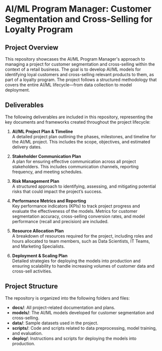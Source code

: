 # AI/ML Program Manager: Customer Segmentation and Cross-Selling for Loyalty Program

## Project Overview

This repository showcases the AI/ML Program Manager's approach to managing a project for customer segmentation and cross-selling within the context of a retail business. The goal is to develop AI/ML models for identifying loyal customers and cross-selling relevant products to them, as part of a loyalty program. The project follows a structured methodology that covers the entire AI/ML lifecycle—from data collection to model deployment.

## Deliverables

The following deliverables are included in this repository, representing the key documents and frameworks created throughout the project lifecycle:

1. **AI/ML Project Plan & Timeline**  
   A detailed project plan outlining the phases, milestones, and timeline for the AI/ML project. This includes the scope, objectives, and estimated delivery dates.

2. **Stakeholder Communication Plan**  
   A plan for ensuring effective communication across all project stakeholders. This includes communication channels, reporting frequency, and meeting schedules.

3. **Risk Management Plan**  
   A structured approach to identifying, assessing, and mitigating potential risks that could impact the project’s success.

4. **Performance Metrics and Reporting**  
   Key performance indicators (KPIs) to track project progress and evaluate the effectiveness of the models. Metrics for customer segmentation accuracy, cross-selling conversion rates, and model performance (recall and precision) are included.

5. **Resource Allocation Plan**  
   A breakdown of resources required for the project, including roles and hours allocated to team members, such as Data Scientists, IT Teams, and Marketing Specialists.

6. **Deployment & Scaling Plan**  
   Detailed strategies for deploying the models into production and ensuring scalability to handle increasing volumes of customer data and cross-sell activities.

## Project Structure

The repository is organized into the following folders and files:

- **docs/**: All project-related documentation and plans.
- **models/**: The AI/ML models developed for customer segmentation and cross-selling.
- **data/**: Sample datasets used in the project.
- **scripts/**: Code and scripts related to data preprocessing, model training, and evaluation.
- **deploy/**: Instructions and scripts for deploying the models into production.

